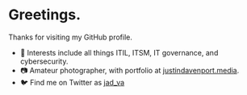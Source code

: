 # Greetings.

Thanks for visiting my GitHub profile. 

- 👀 Interests include all things ITIL, ITSM, IT governance, and cybersecurity.
- 📷 Amateur photographer, with portfolio at <a href="justindavenport.media">justindavenport.media</a>.
- 🐦 Find me on Twitter as <a href="https://twitter.com/jad_va">jad_va</a>

<!---
jadva/jadva is a ✨ special ✨ repository because its `README.md` (this file) appears on your GitHub profile.
You can click the Preview link to take a look at your changes.
--->
